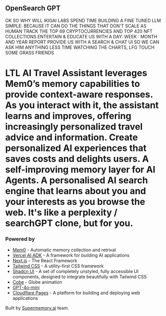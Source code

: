 ## OpenSearch GPT

OK SO WHY WILL IKIGAI LABS SPEND TIME BUILDING A FINE TUNED LLM
SIMPLE: BECAUSE IT CAN DO THE THINGS THAT DON'T SCALE AS HUMAN
TRACK THE TOP 69 CRYPTOCURRENCIES AND TOP 420 NFT COLLECTIONS
ENTERTAIN & EDUCATE US WITH A DAY: WEEK : MONTH AND YEAR REPORT
PROVIDE US WITH A SEARCH & CHAT UI SO WE CAN ASK HIM ANYTHING
LESS TIME WATCHING THE CHARTS, LFG TOUCH SOME GRASS FRIENDS

# LTL AI Travel Assistant leverages Mem0’s memory capabilities to provide context-aware responses. As you interact with it, the assistant learns and improves, offering increasingly personalized travel advice and information. Create personalized AI experiences that saves costs and delights users. A self-improving memory layer for AI Agents. A personalised AI search engine that learns about you and your interests as you browse the web. It's like a perplexity / searchGPT clone, but for you.


### Powered by

- [Mem0](https://mem0.ai) - Automatic memory collection and retrival
- [Vercel AI ADK](https://github.com/vercel/ai) - A framework for building AI applications
- [Next.js](https://nextjs.org/) - The React Framework
- [Tailwind CSS](https://tailwindcss.com/) - A utility-first CSS framework
- [Shadcn UI](https://tailwindui.com/) - A set of completely unstyled, fully accessible UI components, designed to integrate beautifully with Tailwind CSS
- [Cobe](https://github.com/shuding/cobe) - Globe animation
- [GPT-4o-mini](https://openai.com)
- [Cloudflare Pages](https://pages.cloudflare.com/) - A platform for building and deploying web applications

Built by [Supermemory.ai](https://supermemory.ai) team.
